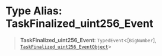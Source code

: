# Type Alias: TaskFinalized\_uint256\_Event

> **TaskFinalized\_uint256\_Event**: `TypedEvent`\<\[`BigNumber`\], [`TaskFinalized_uint256_EventObject`](../interfaces/TaskFinalized_uint256_EventObject.md)\>

